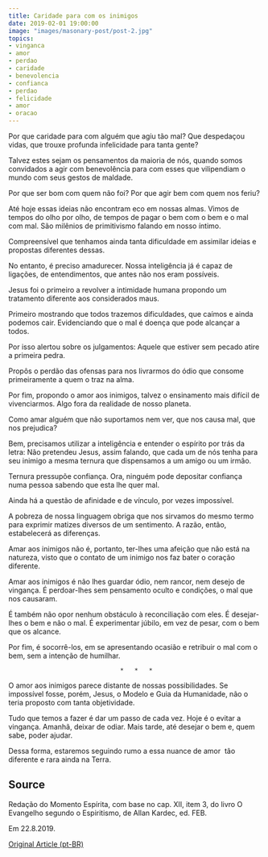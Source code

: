 ```yaml
---
title: Caridade para com os inimigos
date: 2019-02-01 19:00:00
image: "images/masonary-post/post-2.jpg"
topics: 
- vinganca
- amor
- perdao
- caridade
- benevolencia
- confianca
- perdao
- felicidade
- amor
- oracao
---
```


Por que caridade para com alguém que agiu tão mal? Que despedaçou vidas, que
trouxe profunda infelicidade para tanta gente?

Talvez estes sejam os pensamentos da maioria de nós, quando somos convidados a
agir com benevolência para com esses que vilipendiam o mundo com seus gestos de
maldade.

Por que ser bom com quem não foi? Por que agir bem com quem nos feriu?

Até hoje essas ideias não encontram eco em nossas almas. Vimos de tempos do
olho por olho, de tempos de pagar o bem com o bem e o mal com mal. São milênios
de primitivismo falando em nosso íntimo.

Compreensível que tenhamos ainda tanta dificuldade em assimilar ideias e
propostas diferentes dessas.

No entanto, é preciso amadurecer. Nossa inteligência já é capaz de ligações, de
entendimentos, que antes não nos eram possíveis.

Jesus foi o primeiro a revolver a intimidade humana propondo um tratamento
diferente aos considerados maus.

Primeiro mostrando que todos trazemos dificuldades, que caímos e ainda podemos
cair. Evidenciando que o mal é doença que pode alcançar a todos.

Por isso alertou sobre os julgamentos: Aquele que estiver sem pecado atire a
primeira pedra.

Propôs o perdão das ofensas para nos livrarmos do ódio que consome
primeiramente a quem o traz na alma.

Por fim, propondo o amor aos inimigos, talvez o ensinamento mais difícil de
vivenciarmos. Algo fora da realidade de nosso planeta.

Como amar alguém que não suportamos nem ver, que nos causa mal, que nos
prejudica?

Bem, precisamos utilizar a inteligência e entender o espírito por trás da
letra: Não pretendeu Jesus, assim falando, que cada um de nós tenha para seu
inimigo a mesma ternura que dispensamos a um amigo ou um irmão.

Ternura pressupõe confiança. Ora, ninguém pode depositar confiança numa pessoa
sabendo que esta lhe quer mal.

Ainda há a questão de afinidade e de vínculo, por vezes impossível.

A pobreza de nossa linguagem obriga que nos sirvamos do mesmo termo para
exprimir matizes diversos de um sentimento. A razão, então, estabelecerá as
diferenças.

Amar aos inimigos não é, portanto, ter-lhes uma afeição que não está na
natureza, visto que o contato de um inimigo nos faz bater o coração diferente.

Amar aos inimigos é não lhes guardar ódio, nem rancor, nem desejo de vingança.
É perdoar-lhes sem pensamento oculto e condições, o mal que nos causaram.

É também não opor nenhum obstáculo à reconciliação com eles. É desejar-lhes o
bem e não o mal. É experimentar júbilo, em vez de pesar, com o bem que os
alcance.

Por fim, é socorrê-los, em se apresentando ocasião e retribuir o mal com o bem,
sem a intenção de humilhar.

                                   *   *   *

O amor aos inimigos parece distante de nossas possibilidades. Se impossível
fosse, porém, Jesus, o Modelo e Guia da Humanidade, não o teria proposto com
tanta objetividade.

Tudo que temos a fazer é dar um passo de cada vez. Hoje é o evitar a vingança.
Amanhã, deixar de odiar. Mais tarde, até desejar o bem e, quem sabe, poder
ajudar.

Dessa forma, estaremos seguindo rumo a essa nuance de amor  tão diferente e
rara ainda na Terra.
 

## Source
Redação do Momento Espírita, com base no cap. XII, item 3,
do livro O Evangelho segundo o Espiritismo, de Allan Kardec,
ed. FEB.

Em 22.8.2019.


[Original Article (pt-BR)](http://momento.com.br/pt/ler_texto.php?id=5827)
